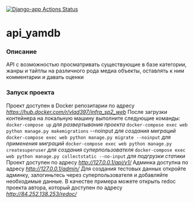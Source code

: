 [![Django-app Actions Status](https://github.com/vlad397/yamdb_final/workflows/Django-app/badge.svg)](https://github.com/vlad397/yamdb_final/actions)
# api_yamdb
### Описание
API с возможностью просматривать существующие в базе категории, жанры и тайтлы на различного рода медиа объекты, оставлять к ним комментарии и давать оценки
### Запуск проекта
Проект доступен в Docker репозитарии по адресу _https://hub.docker.com/r/vlad397/infra_sp2_web_
После загрузки контейнера на локальную машину выполните следующие команды:
```docker-compose up``` *для развертывания проекта*
```docker-compose exec web python manage.py makemigrations``` --noinput *для создания миграций*
```docker-compose exec web python manage.py migrate --noinput``` *для применения миграций*
```docker-compose exec web python manage.py createsuperuser``` *для создания суперпользователя*
```docker-compose exec web python manage.py collectstatic --no-input``` *для подгрузки статики*
Проект доступен по адресу _http://127.0.0.1/api/v1/_
Админка доступна по адресу _http://127.0.0.1/admin/_
Для создания тестовых данных откройте админку, залогиньтесь через суперпользователя и добавляйте необходимые данные.
В качестве примера можете открыть redoc проекта автора, который доступен по адресу _http://84.252.138.253/redoc/_